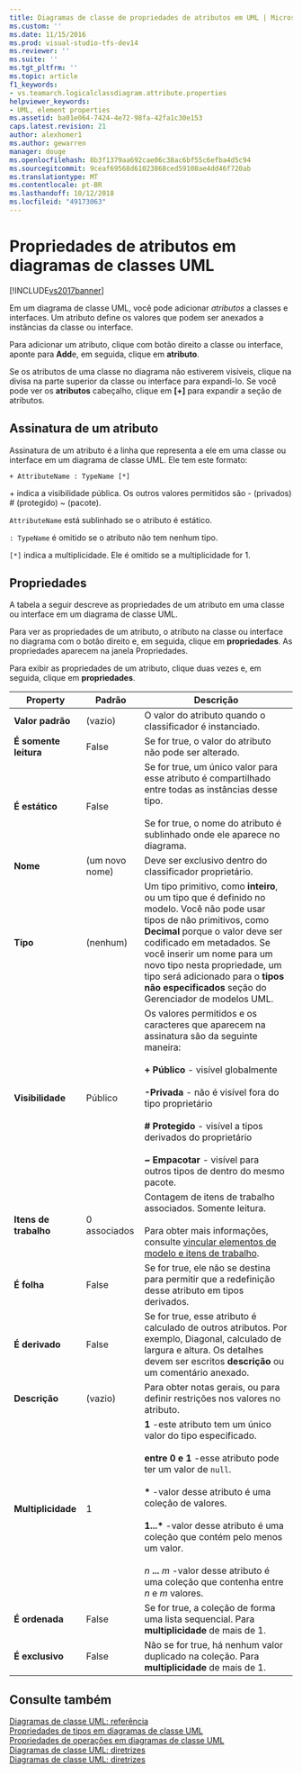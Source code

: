 ```yaml
---
title: Diagramas de classe de propriedades de atributos em UML | Microsoft Docs
ms.custom: ''
ms.date: 11/15/2016
ms.prod: visual-studio-tfs-dev14
ms.reviewer: ''
ms.suite: ''
ms.tgt_pltfrm: ''
ms.topic: article
f1_keywords:
- vs.teamarch.logicalclassdiagram.attribute.properties
helpviewer_keywords:
- UML, element properties
ms.assetid: ba01e064-7424-4e72-98fa-42fa1c30e153
caps.latest.revision: 21
author: alexhomer1
ms.author: gewarren
manager: douge
ms.openlocfilehash: 8b3f1379aa692cae06c38ac6bf55c6efba4d5c94
ms.sourcegitcommit: 9ceaf69568d61023868ced59108ae4dd46f720ab
ms.translationtype: MT
ms.contentlocale: pt-BR
ms.lasthandoff: 10/12/2018
ms.locfileid: "49173063"
---
```

# <a name="properties-of-attributes-on-uml-class-diagrams"></a>Propriedades de atributos em diagramas de classes UML
[!INCLUDE[vs2017banner](../includes/vs2017banner.md)]

Em um diagrama de classe UML, você pode adicionar *atributos* a classes e interfaces. Um atributo define os valores que podem ser anexados a instâncias da classe ou interface.  
  
 Para adicionar um atributo, clique com botão direito a classe ou interface, aponte para **Add**e, em seguida, clique em **atributo**.  
  
 Se os atributos de uma classe no diagrama não estiverem visíveis, clique na divisa na parte superior da classe ou interface para expandi-lo. Se você pode ver os **atributos** cabeçalho, clique em **[+]** para expandir a seção de atributos.  
  
## <a name="signature-of-an-attribute"></a>Assinatura de um atributo  
 Assinatura de um atributo é a linha que representa a ele em uma classe ou interface em um diagrama de classe UML. Ele tem este formato:  
  
```  
+ AttributeName : TypeName [*]  
```  
  
 \+ indica a visibilidade pública. Os outros valores permitidos são - (privados) # (protegido) ~ (pacote).  
  
 `AttributeName` está sublinhado se o atributo é estático.  
  
 `: TypeName` é omitido se o atributo não tem nenhum tipo.  
  
 `[*]` indica a multiplicidade. Ele é omitido se a multiplicidade for 1.  
  
## <a name="properties"></a>Propriedades  
 A tabela a seguir descreve as propriedades de um atributo em uma classe ou interface em um diagrama de classe UML.  
  
 Para ver as propriedades de um atributo, o atributo na classe ou interface no diagrama com o botão direito e, em seguida, clique em **propriedades**. As propriedades aparecem na janela Propriedades.  
  
 Para exibir as propriedades de um atributo, clique duas vezes e, em seguida, clique em **propriedades**.  
  
|**Property**|**Padrão**|Descrição|  
|------------------|-----------------|-----------------|  
|**Valor padrão**|(vazio)|O valor do atributo quando o classificador é instanciado.|  
|**É somente leitura**|False|Se for true, o valor do atributo não pode ser alterado.|  
|**É estático**|False|Se for true, um único valor para esse atributo é compartilhado entre todas as instâncias desse tipo.<br /><br /> Se for true, o nome do atributo é sublinhado onde ele aparece no diagrama.|  
|**Nome**|(um novo nome)|Deve ser exclusivo dentro do classificador proprietário.|  
|**Tipo**|(nenhum)|Um tipo primitivo, como **inteiro**, ou um tipo que é definido no modelo. Você não pode usar tipos de não primitivos, como **Decimal** porque o valor deve ser codificado em metadados. Se você inserir um nome para um novo tipo nesta propriedade, um tipo será adicionado para o **tipos não especificados** seção do Gerenciador de modelos UML.|  
|**Visibilidade**|Público|Os valores permitidos e os caracteres que aparecem na assinatura são da seguinte maneira:<br /><br /> **+ Público** - visível globalmente<br /><br /> **-Privada** - não é visível fora do tipo proprietário<br /><br /> **# Protegido** - visível a tipos derivados do proprietário<br /><br /> **~ Empacotar** - visível para outros tipos de dentro do mesmo pacote.|  
|**Itens de trabalho**|0 associados|Contagem de itens de trabalho associados. Somente leitura.<br /><br /> Para obter mais informações, consulte [vincular elementos de modelo e itens de trabalho](../modeling/link-model-elements-and-work-items.md).|  
|**É folha**|False|Se for true, ele não se destina para permitir que a redefinição desse atributo em tipos derivados.|  
|**É derivado**|False|Se for true, esse atributo é calculado de outros atributos. Por exemplo, Diagonal, calculado de largura e altura. Os detalhes devem ser escritos **descrição** ou um comentário anexado.|  
|**Descrição**|(vazio)|Para obter notas gerais, ou para definir restrições nos valores no atributo.|  
|**Multiplicidade**|1|**1** -este atributo tem um único valor do tipo especificado.<br /><br /> **entre 0 e 1** -esse atributo pode ter um valor de `null`.<br /><br /> **\*** -valor desse atributo é uma coleção de valores.<br /><br /> **1...\***  -valor desse atributo é uma coleção que contém pelo menos um valor.<br /><br /> *n* **...** *m* -valor desse atributo é uma coleção que contenha entre *n* e *m* valores.|  
|**É ordenada**|False|Se for true, a coleção de forma uma lista sequencial. Para **multiplicidade** de mais de 1.|  
|**É exclusivo**|False|Não se for true, há nenhum valor duplicado na coleção. Para **multiplicidade** de mais de 1.|  
  
## <a name="see-also"></a>Consulte também  
 [Diagramas de classe UML: referência](../modeling/uml-class-diagrams-reference.md)   
 [Propriedades de tipos em diagramas de classe UML](../modeling/properties-of-types-on-uml-class-diagrams.md)   
 [Propriedades de operações em diagramas de classe UML](../modeling/properties-of-operations-on-uml-class-diagrams.md)   
 [Diagramas de classe UML: diretrizes](../modeling/uml-class-diagrams-guidelines.md)   
 [Diagramas de classe UML: diretrizes](../modeling/uml-class-diagrams-guidelines.md)



